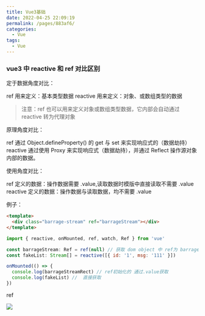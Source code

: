 ```yaml
---
title: Vue3基础
date: 2022-04-25 22:09:19
permalink: /pages/883af6/
categories:
  - Vue
tags:
  - Vue
---
```


### vue3 中 reactive 和 ref 对比区别

定于数据角度对比：

ref 用来定义：基本类型数据
reactive 用来定义：对象、或数组类型的数据

> 注意：ref 也可以用来定义对象或数组类型数据，它内部会自动通过 reactive 转为代理对象

原理角度对比：

ref 通过 Object.defineProperty() 的 get 与 set 来实现响应式的（数据劫持）
reactive 通过使用 Proxy 来实现响应式（数据劫持），并通过 Reflect 操作源对象内部的数据。

使用角度对比：

ref 定义的数据：操作数据需要 .value,读取数据时模版中直接读取不需要 .value
reactive 定义的数据：操作数据与读取数据，均不需要 .value

例子：

```html
<template>
  <div class="barrage-stream" ref="barrageStream"></div>
</template>
```

```javascript
import { reactive, onMounted, ref, watch, Ref } from 'vue'

const barrageStream: Ref = ref(null) // 获取 dom object 中 ref为 barrageStream 元素
const fakeList: Stream[] = reactive([{ id: '1', msg: '111' }])

onMounted(() => {
  console.log(barrageStreamRect) // ref初始化的 通过.value获取
  console.log(fakeList) //  直接获取
})
```

ref

![](https://gcy-1306312261.cos.ap-chengdu.myqcloud.com/blog/20220426141009.png)
